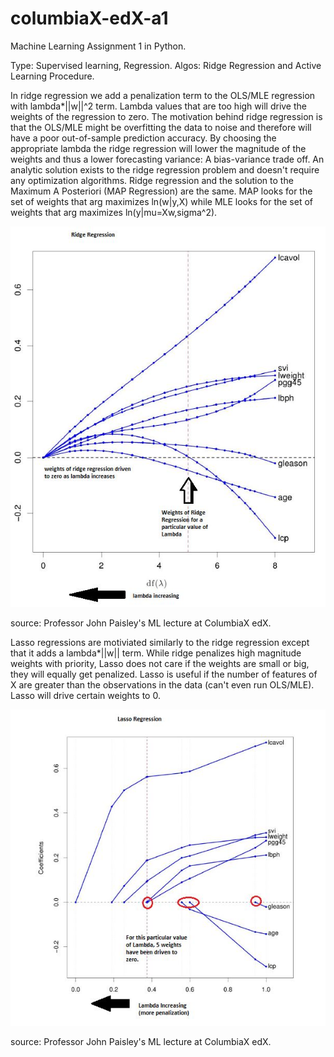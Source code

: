 # columbiaX-edX-a1
Machine Learning Assignment 1 in Python.

Type: Supervised learning, Regression.
Algos: Ridge Regression and Active Learning Procedure.

In ridge regression we add a penalization term to the OLS/MLE regression with lambda*||w||^2 term.
Lambda values that are too high will drive the weights of the regression to zero.
The motivation behind ridge regression is that the OLS/MLE might be overfitting the data
to noise and therefore will have a poor out-of-sample prediction accuracy. By choosing the
appropriate lambda the ridge regression will lower the magnitude of the weights and 
thus a lower forecasting variance: A bias-variance trade off. An analytic solution
exists to the ridge regression problem and doesn't require any optimization algorithms.
Ridge regression and the solution to the Maximum A Posteriori (MAP Regression) are the same. 
MAP looks for the set of weights that arg maximizes ln(w|y,X) while MLE looks for the set of weights
that arg maximizes ln(y|mu=Xw,sigma^2).

![alt text](https://github.com/frogger21/columbiaX-edX-a1/blob/master/edx1.JPG)

source: Professor John Paisley's ML lecture at ColumbiaX edX.

Lasso regressions are motiviated similarly to the ridge regression except that it adds a
lambda*||w|| term. While ridge penalizes high magnitude weights with priority, Lasso does not
care if the weights are small or big, they will equally get penalized. Lasso is useful if the number
of features of X are greater than the observations in the data (can't even run OLS/MLE). 
Lasso will drive certain weights to 0.

![alt text](https://github.com/frogger21/columbiaX-edX-a1/blob/master/edx2.JPG)

source: Professor John Paisley's ML lecture at ColumbiaX edX.



